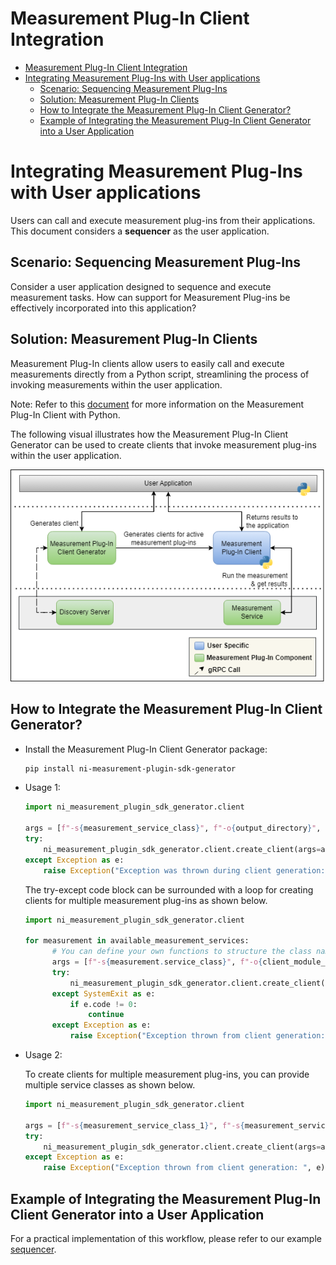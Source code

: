# Measurement Plug-In Client Integration

- [Measurement Plug-In Client Integration](#measurement-plug-in-client-integration)
- [Integrating Measurement Plug-Ins with User applications](#integrating-measurement-plug-ins-with-user-applications)
  - [Scenario: Sequencing Measurement Plug-Ins](#scenario-sequencing-measurement-plug-ins)
  - [Solution: Measurement Plug-In Clients](#solution-measurement-plug-in-clients)
  - [How to Integrate the Measurement Plug-In Client Generator?](#how-to-integrate-the-measurement-plug-in-client-generator)
  - [Example of Integrating the Measurement Plug-In Client Generator into a User Application](#example-of-integrating-the-measurement-plug-in-client-generator-into-a-user-application)

# Integrating Measurement Plug-Ins with User applications

Users can call and execute measurement plug-ins from their applications. This document considers a **sequencer** as the user application.

## Scenario: Sequencing Measurement Plug-Ins

Consider a user application designed to sequence and execute measurement tasks. How can support for Measurement Plug-ins be effectively incorporated into this application?

## Solution: Measurement Plug-In Clients

Measurement Plug-In clients allow users to easily call and execute measurements directly from a Python script, streamlining the process of invoking measurements within the user application.

Note: Refer to this [document](https://www.ni.com/docs/en-US/bundle/measurementplugins/page/meas-plugin-client-python.html) for more information on the Measurement Plug-In Client with Python.

The following visual illustrates how the Measurement Plug-In Client Generator can be used to create clients that invoke measurement plug-ins within the user application.

![measurement-plugin-client-workflow](./images/measurement-clients-workflow.png)

## How to Integrate the Measurement Plug-In Client Generator?

- Install the Measurement Plug-In Client Generator package:

  ```bash
  pip install ni-measurement-plugin-sdk-generator
  ```

- Usage 1:

    ```python
    import ni_measurement_plugin_sdk_generator.client
    
    args = [f"-s{measurement_service_class}", f"-o{output_directory}", f"-c{class_name}", f"-m{module_name}"]
    try:
        ni_measurement_plugin_sdk_generator.client.create_client(args=args)
    except Exception as e:
        raise Exception("Exception was thrown during client generation: ", e)
    ```

    The try-except code block can be surrounded with a loop for creating clients for multiple measurement plug-ins as shown below.

    ```python
    import ni_measurement_plugin_sdk_generator.client

    for measurement in available_measurement_services:
          # You can define your own functions to structure the class name and module name and validate the arguments accordingly
          args = [f"-s{measurement.service_class}", f"-o{client_module_directory}", f"-c{class_name}", f"-m{module_name}"]
          try:
              ni_measurement_plugin_sdk_generator.client.create_client(args=args)
          except SystemExit as e:
              if e.code != 0:
                  continue
          except Exception as e:
              raise Exception("Exception thrown from client generation: ", e)    
    ```

- Usage 2:
  
  To create clients for multiple measurement plug-ins, you can provide multiple service classes as shown below.
  
  ```python
  import ni_measurement_plugin_sdk_generator.client
  
  args = [f"-s{measurement_service_class_1}", f"-s{measurement_service_class_2}", f"-s{measurement_service_class_3}", f"-o{client_module_directory}"]
  try:
      ni_measurement_plugin_sdk_generator.client.create_client(args=args)
  except Exception as e:
      raise Exception("Exception thrown from client generation: ", e)
  ```

## Example of Integrating the Measurement Plug-In Client Generator into a User Application

For a practical implementation of this workflow, please refer to our example [sequencer](../README.md).
